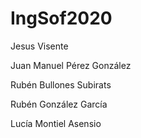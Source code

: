 # IngSof2020

Jesus Visente

Juan Manuel Pérez González

Rubén Bullones Subirats

Rubén González García

Lucía Montiel Asensio
